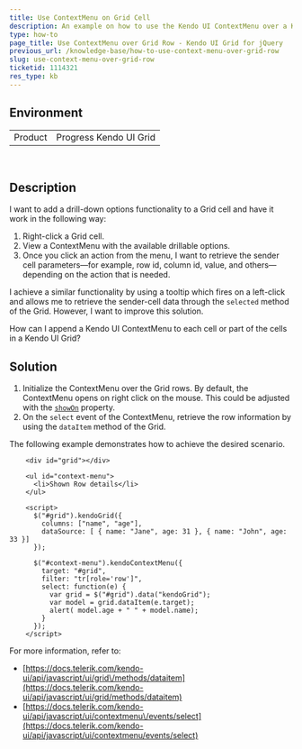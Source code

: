 ```yaml
---
title: Use ContextMenu on Grid Cell
description: An example on how to use the Kendo UI ContextMenu over a Kendo UI Grid row.
type: how-to
page_title: Use ContextMenu over Grid Row - Kendo UI Grid for jQuery
previous_url: /knowledge-base/how-to-use-context-menu-over-grid-row
slug: use-context-menu-over-grid-row
ticketid: 1114321
res_type: kb
---
```


## Environment

<table>
 <tr>
  <td>Product</td>
  <td>Progress Kendo UI Grid</td>
 </tr>
</table>
 

## Description

I want to add a drill-down options functionality to a Grid cell and have it work in the following way:

1. Right-click a Grid cell.
1. View a ContextMenu with the available drillable options.
1. Once you click an action from the menu, I want to retrieve the sender cell parameters&mdash;for example, row id, column id, value, and others&mdash;depending on the action that is needed.

I achieve a similar functionality by using a tooltip which fires on a left-click and allows me to retrieve the sender-cell data through the `selected` method of the Grid. However, I want to improve this solution.

How can I append a Kendo UI ContextMenu to each cell or part of the cells in a Kendo UI Grid?

## Solution

1. Initialize the ContextMenu over the Grid rows. By default, the ContextMenu opens on right click on the mouse. This could be adjusted with the [`showOn`](api/javascript/ui/contextmenu/configuration/showon) property.
1. On the `select` event of the ContextMenu, retrieve the row information by using the `dataItem` method of the Grid.

The following example demonstrates how to achieve the desired scenario.

```dojo
    <div id="grid"></div>

    <ul id="context-menu">
      <li>Shown Row details</li>
    </ul>

    <script>
      $("#grid").kendoGrid({
        columns: ["name", "age"],
        dataSource: [ { name: "Jane", age: 31 }, { name: "John", age: 33 }]
      });

      $("#context-menu").kendoContextMenu({
        target: "#grid",
        filter: "tr[role='row']",
        select: function(e) {
          var grid = $("#grid").data("kendoGrid");
          var model = grid.dataItem(e.target);
          alert( model.age + " " + model.name);
        }
      });
    </script>
```

For more information, refer to:  
* [https://docs.telerik.com/kendo-ui/api/javascript/ui/grid\/methods/dataitem](https://docs.telerik.com/kendo-ui/api/javascript/ui/grid/methods/dataitem)  
* [https://docs.telerik.com/kendo-ui/api/javascript/ui/contextmenu\/events/select](https://docs.telerik.com/kendo-ui/api/javascript/ui/contextmenu/events/select)  


